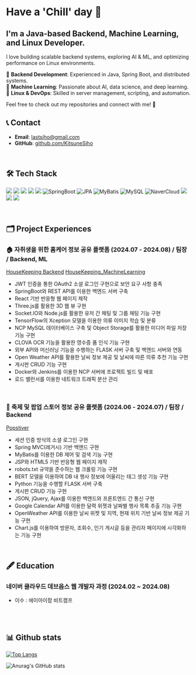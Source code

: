# Have a 'Chill' day 🫠

## I'm a **Java-based Backend, Machine Learning, and Linux Developer**.  
I love building scalable backend systems, exploring AI & ML, and optimizing performance on Linux environments.  

🔹 **Backend Development**: Experienced in Java, Spring Boot, and distributed systems.  
🔹 **Machine Learning**: Passionate about AI, data science, and deep learning.  
🔹 **Linux & DevOps**: Skilled in server management, scripting, and automation.  

Feel free to check out my repositories and connect with me! 🚀  


## 📞 Contact
- **Email**: lastsiho@gmail.com
- **GitHub**: [github.com/KitsuneSiho](https://github.com/KitsuneSiho)

<br>

## 🛠 Tech Stack
<img src="https://img.shields.io/badge/java-007396?style=flat-square&logo=java&logoColor=white"/> <img src="https://img.shields.io/badge/JavaScript-F7DF1E?style=flat-square&logo=javascript&logoColor=black"/> <img src="https://img.shields.io/badge/C-A8B9CC?style=flat-square&logo=C&logoColor=white"/> <img src="https://img.shields.io/badge/Python-3776AB?style=flat-square&logo=Python&logoColor=white"/>
<img src="https://img.shields.io/badge/JavaScript-F7DF1E?style=flat-square&logo=javascript&logoColor=black"/> ![SpringBoot](https://img.shields.io/badge/SpringBoot-6DB33F?style=flat-square&logo=springboot&logoColor=white) ![JPA](https://img.shields.io/badge/JPA-6DB33F?style=flat-square&logo=spring&logoColor=white) ![MyBatis](https://img.shields.io/badge/MyBatis-000000?style=flat-square&logo=mybatis&logoColor=white) ![MySQL](https://img.shields.io/badge/MySQL-4479A1?style=flat-square&logo=mysql&logoColor=white)
![NaverCloud](https://img.shields.io/badge/NaverCloud-03C75A?style=flat-square&logo=naver&logoColor=white) <img src="https://img.shields.io/badge/Google Cloud-4285F4?style=flat-square&logo=Google Cloud&logoColor=white"/> <img src="https://img.shields.io/badge/Linux-FCC624?style=flat-square&logo=linux&logoColor=black"/> <img src="https://img.shields.io/badge/Docker-2496ED?style=flat-square&logo=Docker&logoColor=white"/>

<br>

## 🗂️ Project Experiences

### 🏠 자취생을 위한 홈케어 정보 공유 플랫폼 (2024.07 - 2024.08) / 팀장 / Backend, ML
[HouseKeeping Backend](https://github.com/KitsuneSiho/HOUSEKEEPING_BACKEND)
[HouseKeeping_MachineLearning](https://github.com/KitsuneSiho/HOUSEKEEPING_ML)
- JWT 인증을 통한 OAuth2 소셜 로그인 구현으로 보안 요구 사항 충족
- SpringBoot와 REST API를 이용한 백엔드 서버 구축
- React 기반 반응형 웹 페이지 제작
- Three.js를 활용한 3D 웹 뷰 구현
- Socket.IO와 Node.js를 활용한 유저 간 채팅 및 그룹 채팅 기능 구현
- TensorFlow의 Xception 모델을 이용한 의류 이미지 학습 및 분류
- NCP MySQL 데이터베이스 구축 및 Object Storage를 활용한 미디어 파일 저장 기능 구현
- CLOVA OCR 기능을 활용한 영수증 폼 인식 기능 구현
- 외부 API와 머신러닝 기능을 수행하는 FLASK 서버 구축 및 백엔드 서버와 연동
- Open Weather API를 활용한 날씨 정보 제공 및 날씨에 따른 의류 추천 기능 구현
- 게시판 CRUD 기능 구현
- Docker와 Jenkins를 이용한 NCP 서버에 프로젝트 빌드 및 배포
- 로드 밸런서를 이용한 네트워크 트래픽 분산 관리

<br>

### 🎇 축제 및 팝업 스토어 정보 공유 플랫폼 (2024.06 - 2024.07) / 팀장 / Backend
[Popstiver](https://github.com/KitsuneSiho/POPSTIVER_GRADLE_MVC)
- 세션 인증 방식의 소셜 로그인 구현
- Spring MVC(레거시) 기반 백엔드 구현
- MyBatis를 이용한 DB 제어 및 검색 기능 구현
- JSP와 HTML5 기반 반응형 웹 페이지 제작
- robots.txt 규약을 준수하는 웹 크롤링 기능 구현
- BERT 모델을 이용하여 DB 내 행사 정보에 어울리는 태그 생성 기능 구현
- Python 기능을 수행할 FLASK 서버 구축
- 게시판 CRUD 기능 구현
- JSON, jQuery, Ajax를 이용한 백엔드와 프론트엔드 간 통신 구현
- Google Calendar API를 이용한 달력 위젯과 날짜별 행사 목록 추출 기능 구현
- OpenWeather API를 이용한 날씨 위젯 및 지역, 현재 위치 기반 날씨 정보 제공 기능 구현
- Chart.js를 이용하여 방문자, 조회수, 인기 게시글 등을 관리자 페이지에 시각화하는 기능 구현

<br>

## 🖋️ Education

### 네이버 클라우드 데브옵스 웹 개발자 과정 (2024.02 ~ 2024.08)
- 이수 : 에이아이팜 비트캠프

<br>
<br>

## 📊 Github stats
[![Top Langs](https://github-readme-stats.vercel.app/api/top-langs/?username=KitsuneSiho)](https://github.com/anuraghazra/github-readme-stats)</p>


![Anurag's GitHub stats](https://github-readme-stats.vercel.app/api?username=KitsuneSiho&show_icons=true&theme=radical)


